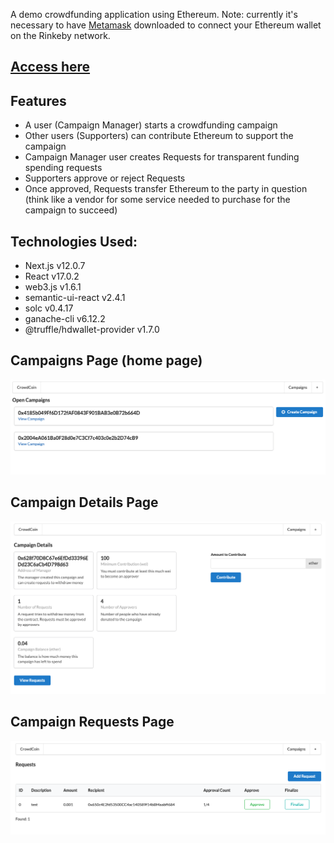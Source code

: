A demo crowdfunding application using Ethereum. Note: currently it's necessary to have [Metamask](https://metamask.io/) downloaded to connect your Ethereum wallet on the Rinkeby network.

## [Access here](https://eth-crowdfunding-9hyks3l5k-jcolla-holla.vercel.app/)

## Features
* A user (Campaign Manager) starts a crowdfunding campaign
* Other users (Supporters) can contribute Ethereum to support the campaign
* Campaign Manager user creates Requests for transparent funding spending requests
* Supporters approve or reject Requests
* Once approved, Requests transfer Ethereum to the party in question (think like a vendor for some service needed to purchase for the campaign to succeed)

## Technologies Used:
* Next.js v12.0.7
* React v17.0.2
* web3.js v1.6.1
* semantic-ui-react v2.4.1
* solc v0.4.17
* ganache-cli v6.12.2
* @truffle/hdwallet-provider v1.7.0

## Campaigns Page (home page)
![](assets/campaignsIndex.png)

## Campaign Details Page
![](assets/campaignShow.png)

## Campaign Requests Page
![](assets/requestsIndex.png)
